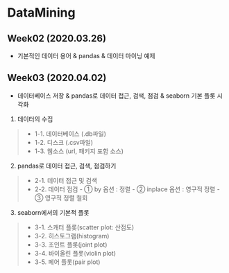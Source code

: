 # DataMining

## Week02 (2020.03.26)
- 기본적인 데이터 용어 & pandas & 데이터 마이닝 예제

## Week03 (2020.04.02)
- 데이터베이스 저장 & pandas로 데이터 접근, 검색, 점검 & seaborn 기본 플롯 시각화
1. 데이터의 수집
>* 1-1. 데이터베이스 (.db파일)
>* 1-2. 디스크 (.csv파일)
>* 1-3. 웹소스 (url, 패키지 포함 소스)

2. pandas로 데이터 접근, 검색, 점검하기
>* 2-1. 데이터 접근 및 검색
>* 2-2. 데이터 점검
    - ① by 옵션 : 정렬
    - ② inplace 옵션 : 영구적 정렬
    - ③ 영구적 정렬 철회
    
3. seaborn에서의 기본적 플롯
>* 3-1. 스캐터 플롯(scatter plot: 산점도)
>* 3-2. 히스토그램(histogram)
>* 3-3. 조인트 플롯(joint plot)
>* 3-4. 바이올린 플롯(violin plot)
>* 3-5. 페어 플롯(pair plot)
